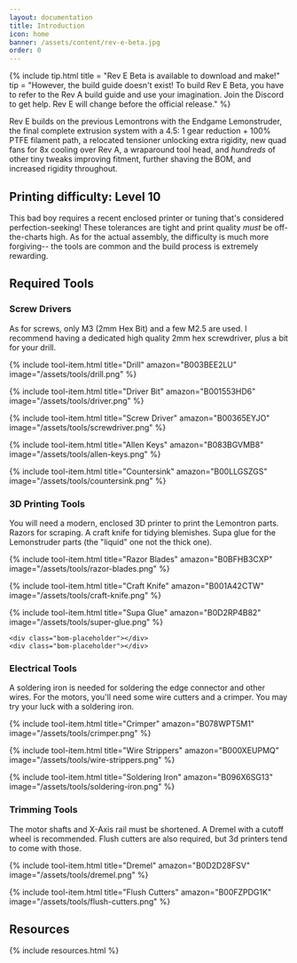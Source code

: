 ```yaml
---
layout: documentation
title: Introduction
icon: home
banner: /assets/content/rev-e-beta.jpg
order: 0
---
```


{% include tip.html
title = "Rev E Beta is available to download and make!"
tip = "However, the build guide doesn't exist! To build Rev E Beta, you have to refer to the Rev A build guide and use
your imagination. Join the Discord to get help. Rev E will change before the official release." %}

Rev E builds on the previous Lemontrons with the Endgame Lemonstruder, the final complete extrusion system with a 4.5:
1 gear reduction + 100% PTFE filament path, a relocated tensioner unlocking extra rigidity, new quad fans for 8x cooling over Rev A, a wraparound tool head, and _hundreds_ of other tiny tweaks improving fitment, further shaving the BOM, and
increased rigidity throughout.

## Printing difficulty: Level 10

This bad boy requires a recent enclosed printer or tuning that's considered perfection-seeking! These
tolerances are tight and print quality _must_ be off-the-charts high. As for the actual assembly, the difficulty is much
more forgiving-- the tools are common and the build process is extremely rewarding.

## Required Tools

### Screw Drivers

As for screws, only M3 (2mm Hex Bit) and a few M2.5 are used. I recommend having a dedicated high quality 2mm hex
screwdriver, plus a bit for your drill.

<div class="bom-list">
{% include tool-item.html
title="Drill"
amazon="B003BEE2LU"
image="/assets/tools/drill.png" %}

{% include tool-item.html
title="Driver Bit"
amazon="B001553HD6"
image="/assets/tools/driver.png" %}

{% include tool-item.html
title="Screw Driver"
amazon="B00365EYJO"
image="/assets/tools/screwdriver.png" %}

{% include tool-item.html
title="Allen Keys"
amazon="B083BGVMB8"
image="/assets/tools/allen-keys.png" %}

{% include tool-item.html
title="Countersink"
amazon="B00LLGSZGS"
image="/assets/tools/countersink.png" %}
</div>

### 3D Printing Tools

You will need a modern, enclosed 3D printer to print the Lemontron parts. Razors for scraping. A craft knife for tidying
blemishes. Supa glue for the Lemonstruder parts (the "liquid" one not the thick one).

<div class="bom-list">
{% include tool-item.html
title="Razor Blades"
amazon="B0BFHB3CXP"
image="/assets/tools/razor-blades.png" %}

{% include tool-item.html
title="Craft Knife"
amazon="B001A42CTW"
image="/assets/tools/craft-knife.png" %}

{% include tool-item.html
title="Supa Glue"
amazon="B0D2RP4B82"
image="/assets/tools/super-glue.png" %}

    <div class="bom-placeholder"></div>
    <div class="bom-placeholder"></div>

</div>

### Electrical Tools

A soldering iron is needed for soldering the edge connector and other wires. For the
motors, you'll need some wire cutters and a crimper. You may try your luck with a soldering iron.

<div class="bom-list">
{% include tool-item.html
title="Crimper"
amazon="B078WPT5M1"
image="/assets/tools/crimper.png" %}

{% include tool-item.html
title="Wire Strippers"
amazon="B000XEUPMQ"
image="/assets/tools/wire-strippers.png" %}

{% include tool-item.html
title="Soldering Iron"
amazon="B096X6SG13"
image="/assets/tools/soldering-iron.png" %}
<div class="bom-placeholder"></div>
<div class="bom-placeholder"></div>
</div>

### Trimming Tools

The motor shafts and X-Axis rail must be shortened. A Dremel with a cutoff wheel is recommended. Flush cutters are also
required, but 3d printers tend to come with those.

<div class="bom-list">
{% include tool-item.html
title="Dremel"
amazon="B0D2D28FSV"
image="/assets/tools/dremel.png" %}

{% include tool-item.html
title="Flush Cutters"
amazon="B00FZPDG1K"
image="/assets/tools/flush-cutters.png" %}
<div class="bom-placeholder"></div>
<div class="bom-placeholder"></div>
<div class="bom-placeholder"></div>
<div class="bom-placeholder"></div>
</div>

## Resources

{% include resources.html %}